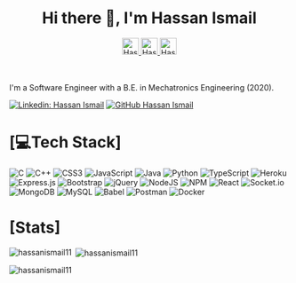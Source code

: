 <h1 align="center">Hi there 👋, I'm Hassan Ismail</h1>

<div align="center">
<a href="https://www.linkedin.com/in/hassanismail11/">
  <img width="30" height="30" src="https://img.icons8.com/fluency/48/linkedin.png" alt="Hassan Ismail's LinkedIn"/>
</a>
<a href="https://www.facebook.com/hassanismail11">
  <img width="30" height="30" src="https://img.icons8.com/fluency/48/facebook-new.png" alt="Hassan Ismail's Facebook"/>
</a>
<a href="https://wa.me/201149949175">
  <img width="30" height="30" src="https://img.icons8.com/color/48/whatsapp--v1.png" alt="Hassan Ismail's Whatsapp"/>
</a>
</div>
<br/>
<br/>

I'm a Software Engineer with a B.E. in Mechatronics Engineering (2020).

[![Linkedin: Hassan Ismail](https://img.shields.io/badge/-Hassan-blue?style=flat-square&logo=Linkedin&logoColor=white&link=https://www.linkedin.com/in/hassanismail11/)](https://www.linkedin.com/in/hassanismail11/)
[![GitHub Hassan Ismail](https://img.shields.io/github/followers/hassanismail11?label=follow&style=social)](https://github.com/hassanismail11)


# [💻Tech Stack]
![C](https://img.shields.io/badge/c-%2300599C.svg?style=for-the-badge&logo=c&logoColor=white) ![C++](https://img.shields.io/badge/c++-%2300599C.svg?style=for-the-badge&logo=c%2B%2B&logoColor=white) ![CSS3](https://img.shields.io/badge/css3-%231572B6.svg?style=for-the-badge&logo=css3&logoColor=white) ![JavaScript](https://img.shields.io/badge/javascript-%23323330.svg?style=for-the-badge&logo=javascript&logoColor=%23F7DF1E) ![Java](https://img.shields.io/badge/java-%23ED8B00.svg?style=for-the-badge&logo=java&logoColor=white) ![Python](https://img.shields.io/badge/python-3670A0?style=for-the-badge&logo=python&logoColor=ffdd54) ![TypeScript](https://img.shields.io/badge/typescript-%23007ACC.svg?style=for-the-badge&logo=typescript&logoColor=white) ![Heroku](https://img.shields.io/badge/heroku-%23430098.svg?style=for-the-badge&logo=heroku&logoColor=white) ![Express.js](https://img.shields.io/badge/express.js-%23404d59.svg?style=for-the-badge&logo=express&logoColor=%2361DAFB) ![Bootstrap](https://img.shields.io/badge/bootstrap-%23563D7C.svg?style=for-the-badge&logo=bootstrap&logoColor=white) ![jQuery](https://img.shields.io/badge/jquery-%230769AD.svg?style=for-the-badge&logo=jquery&logoColor=white) ![NodeJS](https://img.shields.io/badge/node.js-6DA55F?style=for-the-badge&logo=node.js&logoColor=white) ![NPM](https://img.shields.io/badge/NPM-%23000000.svg?style=for-the-badge&logo=npm&logoColor=white) ![React](https://img.shields.io/badge/react-%2320232a.svg?style=for-the-badge&logo=react&logoColor=%2361DAFB) ![Socket.io](https://img.shields.io/badge/Socket.io-black?style=for-the-badge&logo=socket.io&badgeColor=010101) ![MongoDB](https://img.shields.io/badge/MongoDB-%234ea94b.svg?style=for-the-badge&logo=mongodb&logoColor=white) ![MySQL](https://img.shields.io/badge/mysql-%2300f.svg?style=for-the-badge&logo=mysql&logoColor=white) ![Babel](https://img.shields.io/badge/Babel-F9DC3e?style=for-the-badge&logo=babel&logoColor=black) ![Postman](https://img.shields.io/badge/Postman-FF6C37?style=for-the-badge&logo=postman&logoColor=white) ![Docker](https://img.shields.io/badge/Docker-0db7ed?style=for-the-badge&logo=docker&logoColor=white)

# [Stats]

<p><img align="left" src="https://github-readme-stats.vercel.app/api/top-langs?username=hassanismail11&show_icons=true&locale=en&layout=compact" alt="hassanismail11" /></p>

<p>&nbsp;<img align="center" src="https://github-readme-stats.vercel.app/api?username=hassanismail11&show_icons=true&locale=en" alt="hassanismail11" /></p>

<p><img align="center" src="https://github-readme-streak-stats.herokuapp.com/?user=hassanismail11&" alt="hassanismail11" /></p>
